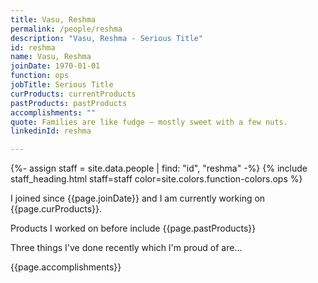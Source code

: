 ```yaml
---
title: Vasu, Reshma
permalink: /people/reshma
description: "Vasu, Reshma - Serious Title"
id: reshma
name: Vasu, Reshma
joinDate: 1970-01-01
function: ops
jobTitle: Serious Title
curProducts: currentProducts
pastProducts: pastProducts
accomplishments: ""
quote: Families are like fudge – mostly sweet with a few nuts.
linkedinId: reshma

---
```


{%- assign staff = site.data.people | find: "id", "reshma" -%}
{% include staff_heading.html staff=staff color=site.colors.function-colors.ops %}

<p>I joined since {{page.joinDate}} and I am currently working on {{page.curProducts}}.</p>

<p>Products I worked on before include {{page.pastProducts}}</p>

<p>Three things I've done recently which I'm proud of are...</p>
{{page.accomplishments}}
